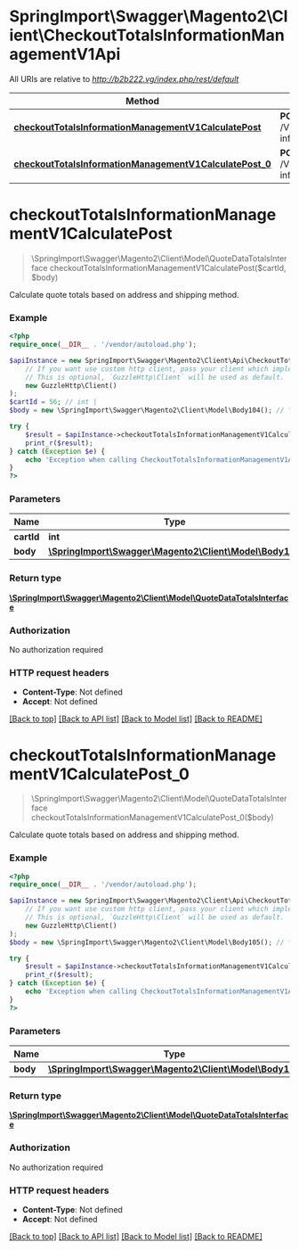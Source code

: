 # SpringImport\Swagger\Magento2\Client\CheckoutTotalsInformationManagementV1Api

All URIs are relative to *http://b2b222.vg/index.php/rest/default*

Method | HTTP request | Description
------------- | ------------- | -------------
[**checkoutTotalsInformationManagementV1CalculatePost**](CheckoutTotalsInformationManagementV1Api.md#checkoutTotalsInformationManagementV1CalculatePost) | **POST** /V1/carts/{cartId}/totals-information | 
[**checkoutTotalsInformationManagementV1CalculatePost_0**](CheckoutTotalsInformationManagementV1Api.md#checkoutTotalsInformationManagementV1CalculatePost_0) | **POST** /V1/carts/mine/totals-information | 


# **checkoutTotalsInformationManagementV1CalculatePost**
> \SpringImport\Swagger\Magento2\Client\Model\QuoteDataTotalsInterface checkoutTotalsInformationManagementV1CalculatePost($cartId, $body)



Calculate quote totals based on address and shipping method.

### Example
```php
<?php
require_once(__DIR__ . '/vendor/autoload.php');

$apiInstance = new SpringImport\Swagger\Magento2\Client\Api\CheckoutTotalsInformationManagementV1Api(
    // If you want use custom http client, pass your client which implements `GuzzleHttp\ClientInterface`.
    // This is optional, `GuzzleHttp\Client` will be used as default.
    new GuzzleHttp\Client()
);
$cartId = 56; // int | 
$body = new \SpringImport\Swagger\Magento2\Client\Model\Body104(); // \SpringImport\Swagger\Magento2\Client\Model\Body104 | 

try {
    $result = $apiInstance->checkoutTotalsInformationManagementV1CalculatePost($cartId, $body);
    print_r($result);
} catch (Exception $e) {
    echo 'Exception when calling CheckoutTotalsInformationManagementV1Api->checkoutTotalsInformationManagementV1CalculatePost: ', $e->getMessage(), PHP_EOL;
}
?>
```

### Parameters

Name | Type | Description  | Notes
------------- | ------------- | ------------- | -------------
 **cartId** | **int**|  |
 **body** | [**\SpringImport\Swagger\Magento2\Client\Model\Body104**](../Model/Body104.md)|  | [optional]

### Return type

[**\SpringImport\Swagger\Magento2\Client\Model\QuoteDataTotalsInterface**](../Model/QuoteDataTotalsInterface.md)

### Authorization

No authorization required

### HTTP request headers

 - **Content-Type**: Not defined
 - **Accept**: Not defined

[[Back to top]](#) [[Back to API list]](../../README.md#documentation-for-api-endpoints) [[Back to Model list]](../../README.md#documentation-for-models) [[Back to README]](../../README.md)

# **checkoutTotalsInformationManagementV1CalculatePost_0**
> \SpringImport\Swagger\Magento2\Client\Model\QuoteDataTotalsInterface checkoutTotalsInformationManagementV1CalculatePost_0($body)



Calculate quote totals based on address and shipping method.

### Example
```php
<?php
require_once(__DIR__ . '/vendor/autoload.php');

$apiInstance = new SpringImport\Swagger\Magento2\Client\Api\CheckoutTotalsInformationManagementV1Api(
    // If you want use custom http client, pass your client which implements `GuzzleHttp\ClientInterface`.
    // This is optional, `GuzzleHttp\Client` will be used as default.
    new GuzzleHttp\Client()
);
$body = new \SpringImport\Swagger\Magento2\Client\Model\Body105(); // \SpringImport\Swagger\Magento2\Client\Model\Body105 | 

try {
    $result = $apiInstance->checkoutTotalsInformationManagementV1CalculatePost_0($body);
    print_r($result);
} catch (Exception $e) {
    echo 'Exception when calling CheckoutTotalsInformationManagementV1Api->checkoutTotalsInformationManagementV1CalculatePost_0: ', $e->getMessage(), PHP_EOL;
}
?>
```

### Parameters

Name | Type | Description  | Notes
------------- | ------------- | ------------- | -------------
 **body** | [**\SpringImport\Swagger\Magento2\Client\Model\Body105**](../Model/Body105.md)|  | [optional]

### Return type

[**\SpringImport\Swagger\Magento2\Client\Model\QuoteDataTotalsInterface**](../Model/QuoteDataTotalsInterface.md)

### Authorization

No authorization required

### HTTP request headers

 - **Content-Type**: Not defined
 - **Accept**: Not defined

[[Back to top]](#) [[Back to API list]](../../README.md#documentation-for-api-endpoints) [[Back to Model list]](../../README.md#documentation-for-models) [[Back to README]](../../README.md)

